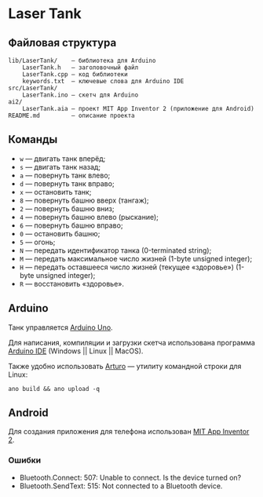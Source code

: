 # Laser Tank

## Файловая структура

    lib/LaserTank/    — библиотека для Arduino
        LaserTank.h   — заголовочный файл
        LaserTank.cpp — код библиотеки
        keywords.txt  — ключевые слова для Arduino IDE
    src/LaserTank/
        LaserTank.ino — скетч для Arduino
    ai2/
        LaserTank.aia — проект MIT App Inventor 2 (приложение для Android)
    README.md         — описание проекта

## Команды

* `w` — двигать танк вперёд;
* `s` — двигать танк назад;
* `a` — повернуть танк влево;
* `d` — повернуть танк вправо;
* `x` — остановить танк;
* `8` — повернуть башню вверх (тангаж);
* `2` — повернуть башню вниз;
* `4` — повернуть башню влево (рыскание);
* `6` — повернуть башню вправо;
* `0` — остановить башню;
* `5` — огонь;
* `N` — передать идентификатор танка (0-terminated string);
* `M` — передать максимальное число жизней (1-byte unsigned integer);
* `H` — передать оставшееся число жизней (текущее «здоровье») (1-byte unsigned integer);
* `R` — восстановить «здоровье».

## Arduino

Танк управляется [Arduino Uno](https://store.arduino.cc/arduino-uno-rev3).

Для написания, компиляции и загрузки скетча использована программа [Arduino IDE](https://www.arduino.cc/en/Main/Software#download) (Windows || Linux || MacOS).

Также удобно использовать [Arturo](https://github.com/scottdarch/Arturo) — утилиту командной строки для Linux:

    ano build && ano upload -q

## Android

Для создания приложения для телефона использован [MIT App Inventor 2](http://appinventor.mit.edu/explore/).

### Ошибки

* Bluetooth.Connect: 507: Unable to connect. Is the device turned on?
* Bluetooth.SendText: 515: Not connected to a Bluetooth device.

